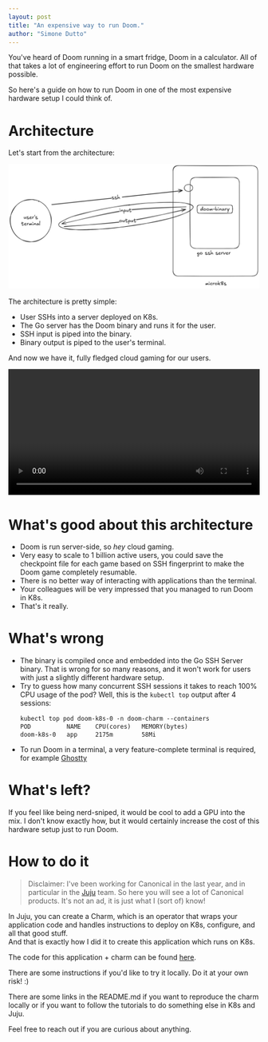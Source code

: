 ```yaml
---
layout: post
title: "An expensive way to run Doom."
author: "Simone Dutto"
---
```


You've heard of Doom running in a smart fridge, Doom in a calculator. All of that takes a lot of engineering effort to run Doom on the smallest hardware possible.

So here's a guide on how to run Doom in one of the most expensive hardware setup I could think of.

# Architecture

Let's start from the architecture:

![Doom k8s arch](/assets/images/doom/doom-arch.png)

The architecture is pretty simple:
- User SSHs into a server deployed on K8s.
- The Go server has the Doom binary and runs it for the user.
- SSH input is piped into the binary.
- Binary output is piped to the user's terminal.

And now we have it, fully fledged cloud gaming for our users.

<video width="100%" controls>
  <source src="/assets/images/doom/demo.webm" type="video/webm">
  Your browser does not support the video tag.
</video>

# What's good about this architecture

- Doom is run server-side, so _hey_ cloud gaming.
- Very easy to scale to 1 billion active users, you could save the checkpoint file for each game based on SSH fingerprint to make the Doom game completely resumable.
- There is no better way of interacting with applications than the terminal.
- Your colleagues will be very impressed that you managed to run Doom in K8s.
- That's it really.

# What's wrong
- The binary is compiled once and embedded into the Go SSH Server binary. That is wrong for so many reasons, and it won't work for users with just a slightly different hardware setup.
- Try to guess how many concurrent SSH sessions it takes to reach 100% CPU usage of the pod? Well, this is the `kubectl top` output after 4 sessions:
    ```  
    kubectl top pod doom-k8s-0 -n doom-charm --containers 
    POD          NAME    CPU(cores)   MEMORY(bytes)   
    doom-k8s-0   app     2175m        58Mi      
    ```
- To run Doom in a terminal, a very feature-complete terminal is required, for example [Ghostty](https://ghostty.org/)

# What's left?
If you feel like being nerd-sniped, it would be cool to add a GPU into the mix. I don't know exactly how, but it would certainly increase the cost of this hardware setup just to run Doom.

# How to do it

> Disclaimer: I've been working for Canonical in the last year, and in particular in the [Juju](https://github.com/juju/juju) team. So here you will see a lot of Canonical products. It's not an ad, it is just what I (sort of) know!

In Juju, you can create a Charm, which is an operator that wraps your application code and handles instructions to deploy on K8s, configure, and all that good stuff.  
And that is exactly how I did it to create this application which runs on K8s.

The code for this application + charm can be found [here](https://github.com/SimoneDutto/doom-charm).

There are some instructions if you'd like to try it locally. Do it at your own risk! :)

There are some links in the README.md if you want to reproduce the charm locally or if you want to follow the tutorials to do something else in K8s and Juju.

Feel free to reach out if you are curious about anything.
